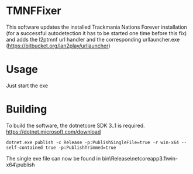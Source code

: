 # TMNFFixer

This software updates the installed Trackmania Nations Forever installation (for a successful autodetection it has to be started one time before this fix) and adds the l2ptmnf url handler and the corresponding urllauncher.exe (https://bitbucket.org/lan2play/urllauncher)


# Usage
Just start the exe

# Building

To build the software, the dotnetcore SDK 3..1 is required. https://dotnet.microsoft.com/download

    dotnet.exe publish -c Release -p:PublishSingleFile=true -r win-x64 --self-contained true -p:PublishTrimmed=true

The single exe file can now be found in bin\Release\netcoreapp3.1\win-x64\publish